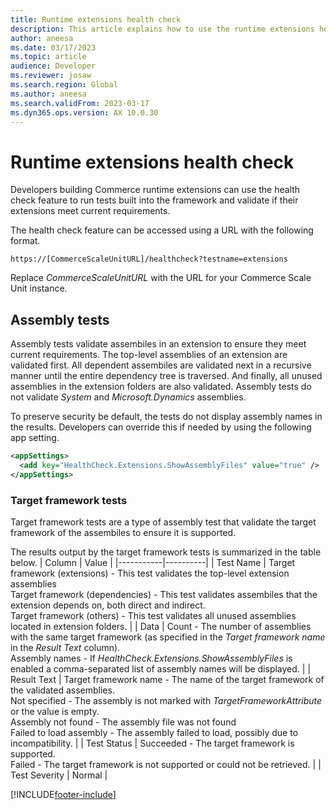 ```yaml
---
title: Runtime extensions health check
description: This article explains how to use the runtime extensions health check feature.
author: aneesa
ms.date: 03/17/2023
ms.topic: article
audience: Developer
ms.reviewer: josaw
ms.search.region: Global
ms.author: aneesa
ms.search.validFrom: 2023-03-17
ms.dyn365.ops.version: AX 10.0.30
---
```


# Runtime extensions health check

Developers building Commerce runtime extensions can use the health check feature to run tests built into the framework and validate if their extensions meet current requirements.

The health check feature can be accessed using a URL with the following format.
```
https://[CommerceScaleUnitURL]/healthcheck?testname=extensions
```
Replace *CommerceScaleUnitURL* with the URL for your Commerce Scale Unit instance.

## Assembly tests
Assembly tests validate assembiles in an extension to ensure they meet current requirements. The top-level assemblies of an extension are validated first. All dependent assembiles are validated next in a recursive manner until the entire dependency tree is traversed. And finally, all unused assemblies in the extension folders are also validated. Assembly tests do not validate *System* and *Microsoft.Dynamics* assemblies.

To preserve security be default, the tests do not display assembly names in the results. Developers can override this if needed by using the following app setting.
```xml
<appSettings>
  <add key="HealthCheck.Extensions.ShowAssemblyFiles" value="true" />
</appSettings>
```

### Target framework tests
Target framework tests are a type of assembly test that validate the target framework of the assembiles to ensure it is supported.

The results output by the target framework tests is summarized in the table below.
| Column | Value |
|-----------|----------|
| Test Name | Target framework (extensions) - This test validates the top-level extension assemblies<br/>Target framework (dependencies) - This test validates assembiles that the extension depends on, both direct and indirect.<br/>Target framework (others) - This test validates all unused assemblies located in extension folders. |
| Data | Count - The number of assemblies with the same target framework (as specified in the *Target framework name* in the *Result Text* column).<br/> Assembly names - If *HealthCheck.Extensions.ShowAssemblyFiles* is enabled a comma-separated list of assembly names will be displayed. |
| Result Text | Target framework name - The name of the target framework of the validated assemblies.<br/>Not specified - The assembly is not marked with *TargetFrameworkAttribute* or the value is empty.<br/>Assembly not found - The assembly file was not found<br/>Failed to load assembly - The assembly failed to load, possibly due to incompatibility. |
| Test Status | Succeeded - The target framework is supported.<br/>Failed - The target framework is not supported or could not be retrieved. |
| Test Severity | Normal |


[!INCLUDE[footer-include](../../../includes/footer-banner.md)]

